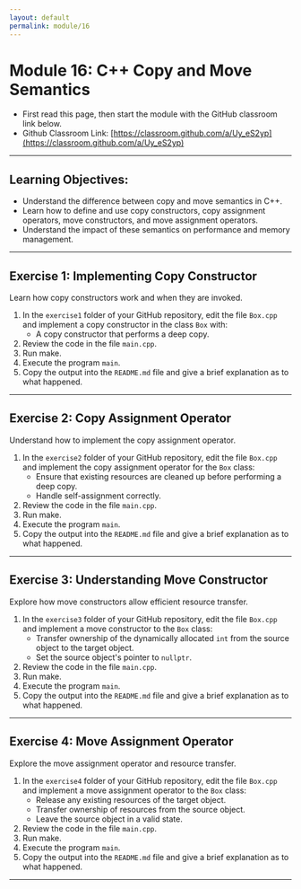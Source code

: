 ```yaml
---
layout: default  
permalink: module/16  
---
```


# Module 16: C++ Copy and Move Semantics

* First read this page, then start the module with the GitHub classroom link below.  
* Github Classroom Link: [https://classroom.github.com/a/Uy_eS2yp](https://classroom.github.com/a/Uy_eS2yp)  

---

## Learning Objectives:
- Understand the difference between copy and move semantics in C++.
- Learn how to define and use copy constructors, copy assignment operators, move constructors, and move assignment operators.
- Understand the impact of these semantics on performance and memory management.

---

## Exercise 1: Implementing Copy Constructor

Learn how copy constructors work and when they are invoked.

1. In the `exercise1` folder of your GitHub repository, edit the file `Box.cpp` and implement a copy constructor in the class `Box` with:
   - A copy constructor that performs a deep copy.
2. Review the code in the file `main.cpp`.
3. Run make.
4. Execute the program `main`.
5. Copy the output into the `README.md` file and give a brief explanation as to what happened.  


---

## Exercise 2: Copy Assignment Operator

Understand how to implement the copy assignment operator.

1. In the `exercise2` folder of your GitHub repository, edit the file `Box.cpp` and implement the copy assignment operator for the `Box` class:
   - Ensure that existing resources are cleaned up before performing a deep copy.
   - Handle self-assignment correctly.
2. Review the code in the file `main.cpp`.
3. Run make.
4. Execute the program `main`.
5. Copy the output into the `README.md` file and give a brief explanation as to what happened.  

---

## Exercise 3: Understanding Move Constructor

Explore how move constructors allow efficient resource transfer.

1. In the `exercise3` folder of your GitHub repository, edit the file `Box.cpp` and implement a move constructor to the `Box` class:
   - Transfer ownership of the dynamically allocated `int` from the source object to the target object.
   - Set the source object's pointer to `nullptr`.
2. Review the code in the file `main.cpp`.
3. Run make.
4. Execute the program `main`.
5. Copy the output into the `README.md` file and give a brief explanation as to what happened.  

---

## Exercise 4: Move Assignment Operator

Explore the move assignment operator and resource transfer.

1. In the `exercise4` folder of your GitHub repository, edit the file `Box.cpp` and implement a move assignment operator to the `Box` class:
   - Release any existing resources of the target object.
   - Transfer ownership of resources from the source object.
   - Leave the source object in a valid state.
2. Review the code in the file `main.cpp`.
3. Run make.
4. Execute the program `main`.
5. Copy the output into the `README.md` file and give a brief explanation as to what happened.  

---

